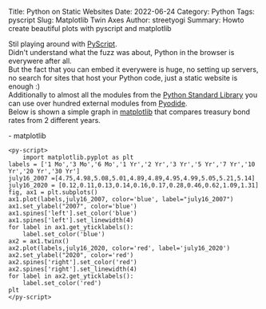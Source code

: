Title: Python on Static Websites 
Date: 2022-06-24
Category: Python
Tags: pyscript
Slug: Matplotlib Twin Axes 
Author: streetyogi
Summary: Howto create beautiful plots with pyscript and matplotlib


Stil playing around with [PyScript](https://github.com/pyscript/pyscript/blob/main/docs/tutorials/getting-started.md).  
Didn't understand what the fuzz was about, Python in the browser is everywere after all.    
But the fact that you can embed it everywere is huge, no setting up servers, no search for sites that host your Python code, just a static website is enough :)   
Additionally to almost all the modules from the [Python Standard Library](https://docs.python.org/3/library/) you can use over hundred external modules from [Pyodide](https://pyodide.org/en/stable/usage/packages-in-pyodide.html).     
Below is shown a simple graph in [matplotlib](https://matplotlib.org/) that compares treasury bond rates from 2 different years.

 

<html>
    <head>
      <link rel="stylesheet" href="https://pyscript.net/alpha/pyscript.css" />
      <script defer src="https://pyscript.net/alpha/pyscript.js"></script>
      <link href="https://cdn.jsdelivr.net/npm/bootstrap@5.1.3/dist/css/bootstrap.min.css" rel="stylesheet" crossorigin="anonymous">
    </head>

  <body>
    <py-env>
      - matplotlib
    </py-env>

    <py-script>
      	import matplotlib.pyplot as plt
	labels = ['1 Mo','3 Mo','6 Mo','1 Yr','2 Yr','3 Yr','5 Yr','7 Yr','10 Yr','20 Yr','30 Yr']
	july16_2007 =[4.75,4.98,5.08,5.01,4.89,4.89,4.95,4.99,5.05,5.21,5.14]
	july16_2020 = [0.12,0.11,0.13,0.14,0.16,0.17,0.28,0.46,0.62,1.09,1.31]
	fig, ax1 = plt.subplots()
	ax1.plot(labels,july16_2007, color='blue', label="july16_2007")
	ax1.set_ylabel("2007", color='blue')
	ax1.spines['left'].set_color('blue')
	ax1.spines['left'].set_linewidth(4)
	for label in ax1.get_yticklabels():
	    label.set_color('blue')
	ax2 = ax1.twinx()
	ax2.plot(labels,july16_2020, color='red', label='july16_2020')
	ax2.set_ylabel("2020", color='red')
	ax2.spines['right'].set_color('red')
	ax2.spines['right'].set_linewidth(4)
	for label in ax2.get_yticklabels():
	    label.set_color('red')
	plt
    </py-script>
  </body>
</html>
